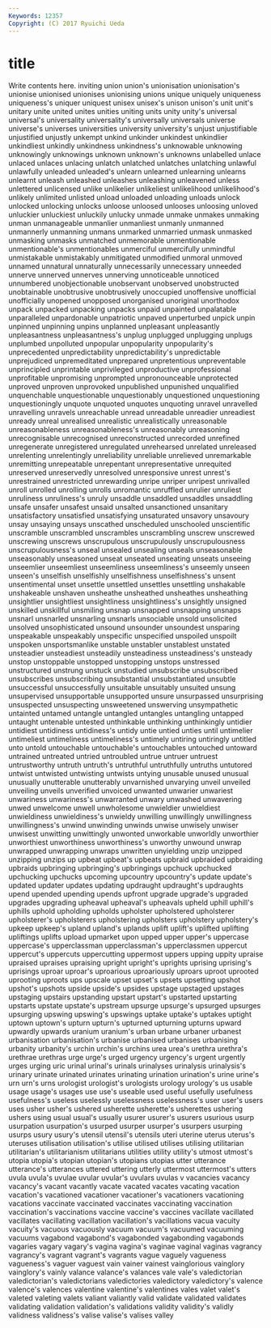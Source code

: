 ```yaml
---
Keywords: 12357 
Copyright: (C) 2017 Ryuichi Ueda
---
```


# title

Write contents here.
inviting union union's unionisation unionisation's unionise unionised unionises unionising
unions unique uniquely uniqueness uniqueness's uniquer uniquest unisex unisex's unison
unison's unit unit's unitary unite united unites unities uniting units
unity unity's universal universal's universality universality's universally universals universe universe's
universes universities university university's unjust unjustifiable unjustified unjustly unkempt unkind
unkinder unkindest unkindlier unkindliest unkindly unkindness unkindness's unknowable unknowing unknowingly
unknowings unknown unknown's unknowns unlabelled unlace unlaced unlaces unlacing unlatch
unlatched unlatches unlatching unlawful unlawfully unleaded unleaded's unlearn unlearned unlearning
unlearns unlearnt unleash unleashed unleashes unleashing unleavened unless unlettered unlicensed
unlike unlikelier unlikeliest unlikelihood unlikelihood's unlikely unlimited unlisted unload unloaded
unloading unloads unlock unlocked unlocking unlocks unloose unloosed unlooses unloosing
unloved unluckier unluckiest unluckily unlucky unmade unmake unmakes unmaking unman
unmanageable unmanlier unmanliest unmanly unmanned unmannerly unmanning unmans unmarked unmarried
unmask unmasked unmasking unmasks unmatched unmemorable unmentionable unmentionable's unmentionables unmerciful
unmercifully unmindful unmistakable unmistakably unmitigated unmodified unmoral unmoved unnamed unnatural
unnaturally unnecessarily unnecessary unneeded unnerve unnerved unnerves unnerving unnoticeable unnoticed
unnumbered unobjectionable unobservant unobserved unobstructed unobtainable unobtrusive unobtrusively unoccupied unoffensive
unofficial unofficially unopened unopposed unorganised unoriginal unorthodox unpack unpacked unpacking
unpacks unpaid unpainted unpalatable unparalleled unpardonable unpatriotic unpaved unperturbed unpick
unpin unpinned unpinning unpins unplanned unpleasant unpleasantly unpleasantness unpleasantness's unplug
unplugged unplugging unplugs unplumbed unpolluted unpopular unpopularity unpopularity's unprecedented unpredictability
unpredictability's unpredictable unprejudiced unpremeditated unprepared unpretentious unpreventable unprincipled unprintable unprivileged
unproductive unprofessional unprofitable unpromising unprompted unpronounceable unprotected unproved unproven unprovoked
unpublished unpunished unqualified unquenchable unquestionable unquestionably unquestioned unquestioning unquestioningly unquote
unquoted unquotes unquoting unravel unravelled unravelling unravels unreachable unread unreadable
unreadier unreadiest unready unreal unrealised unrealistic unrealistically unreasonable unreasonableness unreasonableness's
unreasonably unreasoning unrecognisable unrecognised unreconstructed unrecorded unrefined unregenerate unregistered unregulated
unrehearsed unrelated unreleased unrelenting unrelentingly unreliability unreliable unrelieved unremarkable unremitting
unrepeatable unrepentant unrepresentative unrequited unreserved unreservedly unresolved unresponsive unrest unrest's
unrestrained unrestricted unrewarding unripe unriper unripest unrivalled unroll unrolled unrolling
unrolls unromantic unruffled unrulier unruliest unruliness unruliness's unruly unsaddle unsaddled
unsaddles unsaddling unsafe unsafer unsafest unsaid unsalted unsanctioned unsanitary unsatisfactory
unsatisfied unsatisfying unsaturated unsavory unsavoury unsay unsaying unsays unscathed unscheduled
unschooled unscientific unscramble unscrambled unscrambles unscrambling unscrew unscrewed unscrewing unscrews
unscrupulous unscrupulously unscrupulousness unscrupulousness's unseal unsealed unsealing unseals unseasonable unseasonably
unseasoned unseat unseated unseating unseats unseeing unseemlier unseemliest unseemliness unseemliness's
unseemly unseen unseen's unselfish unselfishly unselfishness unselfishness's unsent unsentimental unset
unsettle unsettled unsettles unsettling unshakable unshakeable unshaven unsheathe unsheathed unsheathes
unsheathing unsightlier unsightliest unsightliness unsightliness's unsightly unsigned unskilled unskillful unsmiling
unsnap unsnapped unsnapping unsnaps unsnarl unsnarled unsnarling unsnarls unsociable unsold
unsolicited unsolved unsophisticated unsound unsounder unsoundest unsparing unspeakable unspeakably unspecific
unspecified unspoiled unspoilt unspoken unsportsmanlike unstable unstabler unstablest unstated unsteadier
unsteadiest unsteadily unsteadiness unsteadiness's unsteady unstop unstoppable unstopped unstopping unstops
unstressed unstructured unstrung unstuck unstudied unsubscribe unsubscribed unsubscribes unsubscribing unsubstantial
unsubstantiated unsubtle unsuccessful unsuccessfully unsuitable unsuitably unsuited unsung unsupervised unsupportable
unsupported unsure unsurpassed unsurprising unsuspected unsuspecting unsweetened unswerving unsympathetic untainted
untamed untangle untangled untangles untangling untapped untaught untenable untested unthinkable
unthinking unthinkingly untidier untidiest untidiness untidiness's untidy untie untied unties
until untimelier untimeliest untimeliness untimeliness's untimely untiring untiringly untitled unto
untold untouchable untouchable's untouchables untouched untoward untrained untreated untried untroubled
untrue untruer untruest untrustworthy untruth untruth's untruthful untruthfully untruths untutored
untwist untwisted untwisting untwists untying unusable unused unusual unusually unutterable
unutterably unvarnished unvarying unveil unveiled unveiling unveils unverified unvoiced unwanted
unwarier unwariest unwariness unwariness's unwarranted unwary unwashed unwavering unwed unwelcome
unwell unwholesome unwieldier unwieldiest unwieldiness unwieldiness's unwieldy unwilling unwillingly unwillingness
unwillingness's unwind unwinding unwinds unwise unwisely unwiser unwisest unwitting unwittingly
unwonted unworkable unworldly unworthier unworthiest unworthiness unworthiness's unworthy unwound unwrap
unwrapped unwrapping unwraps unwritten unyielding unzip unzipped unzipping unzips up
upbeat upbeat's upbeats upbraid upbraided upbraiding upbraids upbringing upbringing's upbringings
upchuck upchucked upchucking upchucks upcoming upcountry upcountry's update update's updated
updater updates updating updraught updraught's updraughts upend upended upending upends
upfront upgrade upgrade's upgraded upgrades upgrading upheaval upheaval's upheavals upheld
uphill uphill's uphills uphold upholding upholds upholster upholstered upholsterer upholsterer's
upholsterers upholstering upholsters upholstery upholstery's upkeep upkeep's upland upland's uplands
uplift uplift's uplifted uplifting upliftings uplifts upload upmarket upon upped
upper upper's uppercase uppercase's upperclassman upperclassman's upperclassmen uppercut uppercut's uppercuts
uppercutting uppermost uppers upping uppity upraise upraised upraises upraising upright
upright's uprights uprising uprising's uprisings uproar uproar's uproarious uproariously uproars
uproot uprooted uprooting uproots ups upscale upset upset's upsets upsetting
upshot upshot's upshots upside upside's upsides upstage upstaged upstages upstaging
upstairs upstanding upstart upstart's upstarted upstarting upstarts upstate upstate's upstream
upsurge upsurge's upsurged upsurges upsurging upswing upswing's upswings uptake uptake's
uptakes uptight uptown uptown's upturn upturn's upturned upturning upturns upward
upwardly upwards uranium uranium's urban urbane urbaner urbanest urbanisation urbanisation's
urbanise urbanised urbanises urbanising urbanity urbanity's urchin urchin's urchins urea
urea's urethra urethra's urethrae urethras urge urge's urged urgency urgency's
urgent urgently urges urging uric urinal urinal's urinals urinalyses urinalysis
urinalysis's urinary urinate urinated urinates urinating urination urination's urine urine's
urn urn's urns urologist urologist's urologists urology urology's us usable
usage usage's usages use use's useable used useful usefully usefulness
usefulness's useless uselessly uselessness uselessness's user user's users uses usher
usher's ushered usherette usherette's usherettes ushering ushers using usual usual's
usually usurer usurer's usurers usurious usurp usurpation usurpation's usurped usurper
usurper's usurpers usurping usurps usury usury's utensil utensil's utensils uteri
uterine uterus uterus's uteruses utilisation utilisation's utilise utilised utilises utilising
utilitarian utilitarian's utilitarianism utilitarians utilities utility utility's utmost utmost's utopia
utopia's utopian utopian's utopians utopias utter utterance utterance's utterances uttered
uttering utterly uttermost uttermost's utters uvula uvula's uvulae uvular uvular's
uvulars uvulas v vacancies vacancy vacancy's vacant vacantly vacate vacated
vacates vacating vacation vacation's vacationed vacationer vacationer's vacationers vacationing vacations
vaccinate vaccinated vaccinates vaccinating vaccination vaccination's vaccinations vaccine vaccine's vaccines
vacillate vacillated vacillates vacillating vacillation vacillation's vacillations vacua vacuity vacuity's
vacuous vacuously vacuum vacuum's vacuumed vacuuming vacuums vagabond vagabond's vagabonded
vagabonding vagabonds vagaries vagary vagary's vagina vagina's vaginae vaginal vaginas
vagrancy vagrancy's vagrant vagrant's vagrants vague vaguely vagueness vagueness's vaguer
vaguest vain vainer vainest vainglorious vainglory vainglory's vainly valance valance's
valances vale vale's valedictorian valedictorian's valedictorians valedictories valedictory valedictory's valence
valence's valences valentine valentine's valentines vales valet valet's valeted valeting
valets valiant valiantly valid validate validated validates validating validation validation's
validations validity validity's validly validness validness's valise valise's valises valley
